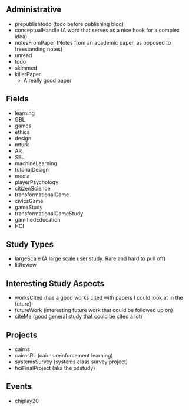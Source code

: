 Administrative
--------------

 - prepublishtodo (todo before publishing blog)
 - conceptualHandle (A word that serves as a nice hook for a complex idea)
 - notesFromPaper (Notes from an academic paper, as opposed to freestanding notes)
 - unread
 - todo
 - skimmed
 - killerPaper
   - A really good paper

Fields
------

 - learning
 - GBL
 - games
 - ethics
 - design
 - mturk
 - AR
 - SEL
 - machineLearning
 - tutorialDesign
 - media
 - playerPsychology
 - citizenScience
 - transformationalGame
 - civicsGame
 - gameStudy
 - transformationalGameStudy
 - gamifiedEducation
 - HCI

Study Types
-----------

 - largeScale (A large scale user study. Rare and hard to pull off)
 - litReview

Interesting Study Aspects
-------------------------

 - worksCited (has a good works cited with papers I could look at in the future)
 - futureWork (interesting future work that could be followed up on)
 - citeMe (good general study that could be cited a lot)

Projects
--------

 - cairns
 - cairnsRL (cairns reinforcement learning)
 - systemsSurvey (systems class survey project)
 - hciFinalProject (aka the pdstudy)

Events
------

 - chiplay20

